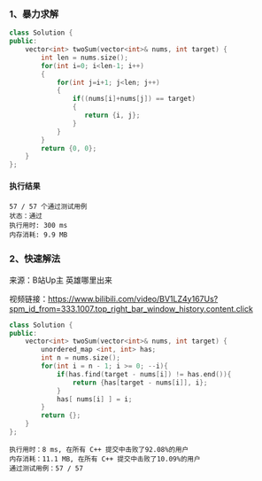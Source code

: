 ### 1、暴力求解

```c++
class Solution {
public:
    vector<int> twoSum(vector<int>& nums, int target) {
        int len = nums.size();
        for(int i=0; i<len-1; i++)
        {
            for(int j=i+1; j<len; j++)
            {
                if((nums[i]+nums[j]) == target)
                {
                   return {i, j};
                }
            }
        }
        return {0, 0};
    }
};
```

#### 执行结果

```
57 / 57 个通过测试用例
状态：通过
执行用时: 300 ms
内存消耗: 9.9 MB
```

### 2、快速解法

来源：B站Up主 英雄哪里出来

视频链接：https://www.bilibili.com/video/BV1LZ4y167Us?spm_id_from=333.1007.top_right_bar_window_history.content.click

```c++
class Solution {
public:
    vector<int> twoSum(vector<int>& nums, int target) {
        unordered_map <int, int> has;
        int n = nums.size();
        for(int i = n - 1; i >= 0; --i){
            if(has.find(target - nums[i]) != has.end()){
                return {has[target - nums[i]], i};
            }
            has[ nums[i] ] = i;
        }
        return {};
    }
};
```

```
执行用时：8 ms, 在所有 C++ 提交中击败了92.08%的用户
内存消耗：11.1 MB, 在所有 C++ 提交中击败了10.09%的用户
通过测试用例：57 / 57
```

